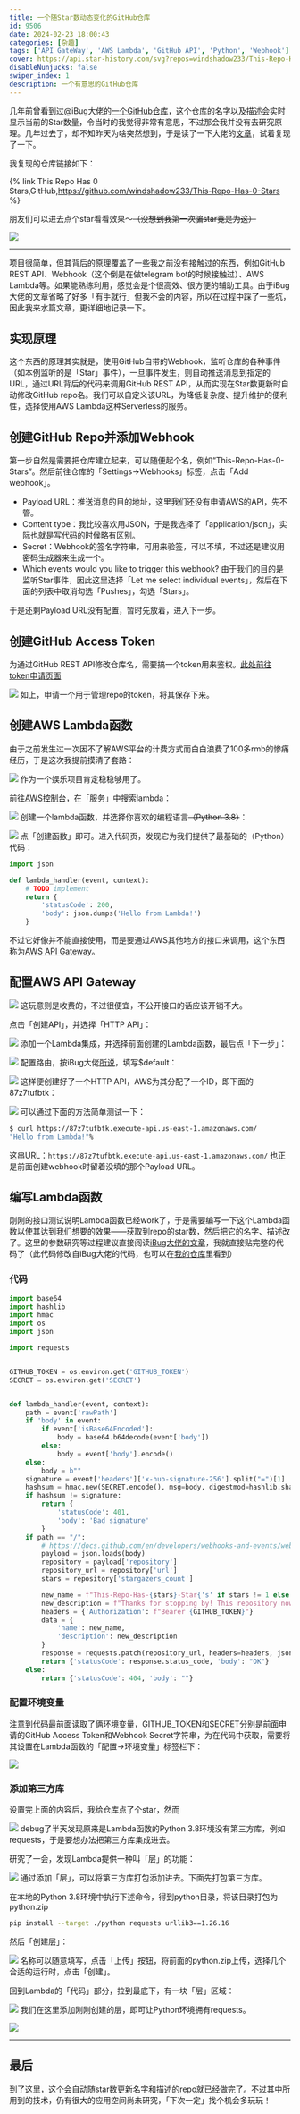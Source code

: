 ```yaml
---
title: 一个随Star数动态变化的GitHub仓库
id: 9506
date: 2024-02-23 18:00:43
categories: [杂趣]
tags: ['API GateWay', 'AWS Lambda', 'GitHub API', 'Python', 'Webhook']
cover: https://api.star-history.com/svg?repos=windshadow233/This-Repo-Has-0-Stars&type=Date
disableNunjucks: false
swiper_index: 1
description: 一个有意思的GitHub仓库
---
```


几年前曾看到过@iBug大佬的[一个GitHub仓库](https://github.com/iBug/This-Repo-Has-0-Stars)，这个仓库的名字以及描述会实时显示当前的Star数量，令当时的我觉得非常有意思，不过那会我并没有去研究原理。几年过去了，却不知昨天为啥突然想到，于是读了一下大佬的[文章](https://ibug.io/p/41)，试着复现了一下。

我复现的仓库链接如下：

{% link This Repo Has 0 Stars,GitHub,https://github.com/windshadow233/This-Repo-Has-0-Stars %}

朋友们可以进去点个star看看效果～~~（没想到我第一次骗star竟是为这）~~

![](https://api.star-history.com/svg?repos=windshadow233/This-Repo-Has-0-Stars&type=Date)


---

项目很简单，但其背后的原理覆盖了一些我之前没有接触过的东西，例如GitHub REST API、Webhook（这个倒是在做telegram bot的时候接触过）、AWS Lambda等。如果能熟练利用，感觉会是个很高效、很方便的辅助工具。由于iBug大佬的文章省略了好多「有手就行」但我不会的内容，所以在过程中踩了一些坑，因此我来水篇文章，更详细地记录一下。


## 实现原理


这个东西的原理其实就是，使用GitHub自带的Webhook，监听仓库的各种事件（如本例监听的是「Star」事件），一旦事件发生，则自动推送消息到指定的URL，通过URL背后的代码来调用GitHub REST API，从而实现在Star数更新时自动修改GitHub repo名。我们可以自定义该URL，为降低复杂度、提升维护的便利性，选择使用AWS Lambda这种Serverless的服务。


## 创建GitHub Repo并添加Webhook


第一步自然是需要把仓库建立起来，可以随便起个名，例如“This-Repo-Has-0-Stars”。然后前往仓库的「Settings->Webhooks」标签，点击「Add webhook」。


- Payload URL：推送消息的目的地址，这里我们还没有申请AWS的API，先不管。
- Content type：我比较喜欢用JSON，于是我选择了「application/json」，实际也就是写代码的时候略有区别。
- Secret：Webhook的签名字符串，可用来验签，可以不填，不过还是建议用密码生成器来生成一个。
- Which events would you like to trigger this webhook? 由于我们的目的是监听Star事件，因此这里选择「Let me select individual events」，然后在下面的列表中取消勾选「Pushes」，勾选「Stars」。

于是还剩Payload URL没有配置，暂时先放着，进入下一步。


## 创建GitHub Access Token


为通过GitHub REST API修改仓库名，需要搞一个token用来鉴权。[此处前往token申请页面](https://github.com/settings/tokens)

![](https://blogfiles.oss.fyz666.xyz/png/9db77a2f-0fbf-4b89-8e50-c5b402f5589f.png)
如上，申请一个用于管理repo的token，将其保存下来。


## 创建AWS Lambda函数


由于之前发生过一次因不了解AWS平台的计费方式而白白浪费了100多rmb的惨痛经历，于是这次我提前摸清了套路：

![](https://blogfiles.oss.fyz666.xyz/png/9de669a5-26ce-4906-8847-f508d00c43c4.png)
作为一个娱乐项目肯定稳稳够用了。


前往[AWS控制台](https://console.aws.amazon.com/)，在「服务」中搜索lambda：

![](https://blogfiles.oss.fyz666.xyz/png/33d26b47-abb3-4582-9df7-91f837e28b86.png)
创建一个lambda函数，并选择你喜欢的编程语言<s>（Python 3.8）</s>：

![](https://blogfiles.oss.fyz666.xyz/png/47fdee31-8f9e-4bca-8bca-e5216e4d3318.png)
点「创建函数」即可。进入代码页，发现它为我们提供了最基础的（Python）代码：

```python
import json

def lambda_handler(event, context):
    # TODO implement
    return {
        'statusCode': 200,
        'body': json.dumps('Hello from Lambda!')
    }

```

不过它好像并不能直接使用，而是要通过AWS其他地方的接口来调用，这个东西称为[AWS API Gateway](https://console.aws.amazon.com/apigateway/main)。

## 配置AWS API Gateway

![](https://blogfiles.oss.fyz666.xyz/png/88eb08b1-a76c-460f-aea2-10fdb8c669bc.png)
这玩意则是收费的，不过很便宜，不公开接口的话应该开销不大。


点击「创建API」，并选择「HTTP API」：

![](https://blogfiles.oss.fyz666.xyz/png/46e7081e-302a-4a06-89f7-680744834f73.png)
添加一个Lambda集成，并选择前面创建的Lambda函数，最后点「下一步」：

![](https://blogfiles.oss.fyz666.xyz/png/f1af02de-9cb5-4a12-880e-603938acff47.png)
配置路由，按iBug大佬[所说](https://ibug.io/cn/2021/02/github-webhook-on-aws-lambda/#api-gateway)，填写$default：

![](https://blogfiles.oss.fyz666.xyz/png/e6486dd6-809c-4938-90d5-e961e5f3d248.png)
这样便创建好了一个HTTP API，AWS为其分配了一个ID，即下面的87z7tufbtk：

![](https://blogfiles.oss.fyz666.xyz/png/147c0356-1746-4cd4-ad01-21b78fe581b0.png)
可以通过下面的方法简单测试一下：

```bash
$ curl https://87z7tufbtk.execute-api.us-east-1.amazonaws.com/
"Hello from Lambda!"%
```

这串URL：`https://87z7tufbtk.execute-api.us-east-1.amazonaws.com/` 也正是前面创建webhook时留着没填的那个Payload URL。

## 编写Lambda函数


刚刚的接口测试说明Lambda函数已经work了，于是需要编写一下这个Lambda函数以使其达到我们想要的效果——获取到repo的star数，然后把它的名字、描述改了。这里的参数研究等过程建议直接阅读[iBug大佬的文章](https://ibug.io/cn/2021/02/github-webhook-on-aws-lambda/#lambda-code)，我就直接贴完整的代码了（此代码修改自iBug大佬的代码，也可以在[我的仓库](https://github.com/windshadow233/This-Repo-Has-0-Stars)里看到）

### 代码

```python
import base64
import hashlib
import hmac
import os
import json

import requests


GITHUB_TOKEN = os.environ.get('GITHUB_TOKEN')
SECRET = os.environ.get('SECRET')


def lambda_handler(event, context):
    path = event['rawPath']
    if 'body' in event:
        if event['isBase64Encoded']:
            body = base64.b64decode(event['body'])
        else:
            body = event['body'].encode()
    else:
        body = b""
    signature = event['headers']['x-hub-signature-256'].split("=")[1]
    hashsum = hmac.new(SECRET.encode(), msg=body, digestmod=hashlib.sha256).hexdigest()
    if hashsum != signature:
        return {
            'statusCode': 401,
            'body': 'Bad signature'
        }
    if path == "/":
        # https://docs.github.com/en/developers/webhooks-and-events/webhook-events-and-payloads#star
        payload = json.loads(body)
        repository = payload['repository']
        repository_url = repository['url']
        stars = repository['stargazers_count']

        new_name = f"This-Repo-Has-{stars}-Star{'s' if stars != 1 else ''}"
        new_description = f"Thanks for stopping by! This repository now has {stars} star{'s' if stars != 1 else ''}~🌟🌟🌟"
        headers = {'Authorization': f"Bearer {GITHUB_TOKEN}"}
        data = {
            'name': new_name,
            'description': new_description
        }
        response = requests.patch(repository_url, headers=headers, json=data)
        return {'statusCode': response.status_code, 'body': "OK"}
    else:
        return {'statusCode': 404, 'body': ""}
```

### 配置环境变量


注意到代码最前面读取了俩环境变量，GITHUB_TOKEN和SECRET分别是前面申请的GitHub Access Token和Webhook Secret字符串，为在代码中获取，需要将其设置在Lambda函数的「配置->环境变量」标签栏下：

![](https://blogfiles.oss.fyz666.xyz/png/44d82c0c-22a1-458c-8d4a-68084a812a9a.png)
### 添加第三方库


设置完上面的内容后，我给仓库点了个star，然而

![](https://blogfiles.oss.fyz666.xyz/png/f0f734db-19f8-4b51-9b18-a13ea8438d43.png)
debug了半天发现原来是Lambda函数的Python 3.8环境没有第三方库，例如requests，于是要想办法把第三方库集成进去。


研究了一会，发现Lambda提供一种叫「层」的功能：

![](https://blogfiles.oss.fyz666.xyz/png/1278dba9-fc37-4a2b-a876-baa52e29bddd.png)
通过添加「层」，可以将第三方库打包添加进去。下面先打包第三方库。


在本地的Python 3.8环境中执行下述命令，得到python目录，将该目录打包为python.zip

```bash
pip install --target ./python requests urllib3==1.26.16
```

然后「创建层」：

![](https://blogfiles.oss.fyz666.xyz/png/63865744-2966-4d63-affd-591956ee7db2.png)
名称可以随意填写，点击「上传」按钮，将前面的python.zip上传，选择几个合适的运行时，点击「创建」。


回到Lambda的「代码」部分，拉到最底下，有一块「层」区域：

![](https://blogfiles.oss.fyz666.xyz/png/de1ff15e-1b2b-4bc6-b0d3-21a4b12e93c8.png)
我们在这里添加刚刚创建的层，即可让Python环境拥有requests。

![](https://blogfiles.oss.fyz666.xyz/png/074cb613-c8b6-4d6a-86f1-40a0433a6f9e.png)


---

## 最后


到了这里，这个会自动随star数更新名字和描述的repo就已经做完了。不过其中所用到的技术，仍有很大的应用空间尚未研究，「下次一定」找个机会多玩玩！
